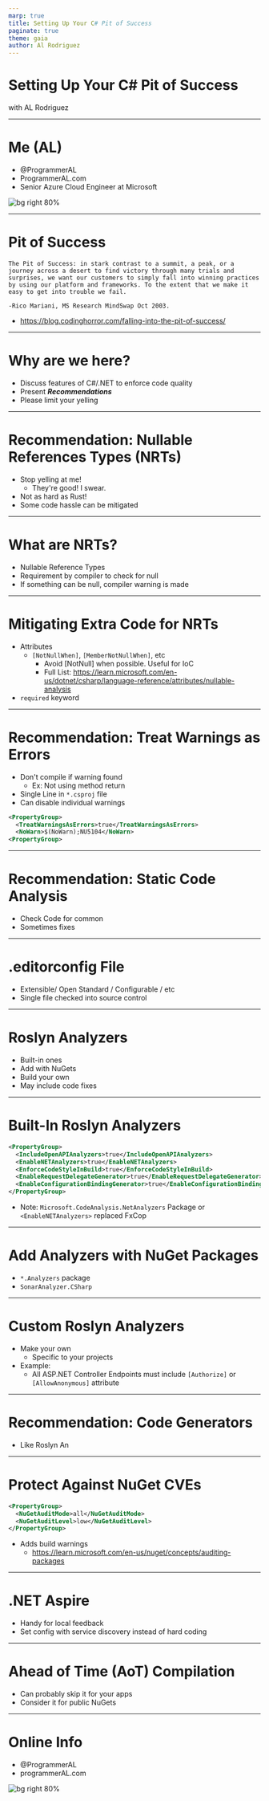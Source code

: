 ```yaml
---
marp: true
title: Setting Up Your C# Pit of Success
paginate: true
theme: gaia
author: Al Rodriguez
---
```


# Setting Up Your C# Pit of Success

with AL Rodriguez

---

# Me (AL)

- @ProgrammerAL
- ProgrammerAL.com
- Senior Azure Cloud Engineer at Microsoft

![bg right 80%](presentation-images/presentation_link_qrcode.png)

---

# Pit of Success

```text
The Pit of Success: in stark contrast to a summit, a peak, or a journey across a desert to find victory through many trials and surprises, we want our customers to simply fall into winning practices by using our platform and frameworks. To the extent that we make it easy to get into trouble we fail.
           
-Rico Mariani, MS Research MindSwap Oct 2003.
```

- https://blog.codinghorror.com/falling-into-the-pit-of-success/

---

# Why are we here?

- Discuss features of C#/.NET to enforce code quality
- Present ***Recommendations***
- Please limit your yelling

---

# Recommendation: Nullable References Types (NRTs)

- Stop yelling at me!
  - They're good! I swear.
- Not as hard as Rust!
- Some code hassle can be mitigated

---

# What are NRTs?

- Nullable Reference Types
- Requirement by compiler to check for null
- If something can be null, compiler warning is made

---

# Mitigating Extra Code for NRTs

- Attributes
  - `[NotNullWhen]`, `[MemberNotNullWhen]`, etc
    - Avoid [NotNull] when possible. Useful for IoC
    - Full List: https://learn.microsoft.com/en-us/dotnet/csharp/language-reference/attributes/nullable-analysis
- `required` keyword


--- 

# Recommendation: Treat Warnings as Errors

- Don't compile if warning found
  - Ex: Not using method return
- Single Line in `*.csproj` file
- Can disable individual warnings

```xml
<PropertyGroup>
  <TreatWarningsAsErrors>true</TreatWarningsAsErrors>
  <NoWarn>$(NoWarn);NU5104</NoWarn>
<PropertyGroup>
```

---

# Recommendation: Static Code Analysis

- Check Code for common 
- Sometimes fixes

---

# .editorconfig File

- Extensible/ Open Standard / Configurable / etc
- Single file checked into source control

---

# Roslyn Analyzers

- Built-in ones
- Add with NuGets
- Build your own
- May include code fixes

---

# Built-In Roslyn Analyzers

```xml
<PropertyGroup>
  <IncludeOpenAPIAnalyzers>true</IncludeOpenAPIAnalyzers>
  <EnableNETAnalyzers>true</EnableNETAnalyzers>
  <EnforceCodeStyleInBuild>true</EnforceCodeStyleInBuild>
  <EnableRequestDelegateGenerator>true</EnableRequestDelegateGenerator>
  <EnableConfigurationBindingGenerator>true</EnableConfigurationBindingGenerator>
</PropertyGroup>
```

- Note: `Microsoft.CodeAnalysis.NetAnalyzers` Package or `<EnableNETAnalyzers>` replaced FxCop

---

# Add Analyzers with NuGet Packages

- `*.Analyzers` package
- `SonarAnalyzer.CSharp`

---

# Custom Roslyn Analyzers

- Make your own
  - Specific to your projects
- Example:
  - All ASP.NET Controller Endpoints must include `[Authorize]` or `[AllowAnonymous]` attribute

---

# Recommendation: Code Generators

- Like Roslyn An

---

# Protect Against NuGet CVEs

```xml
<PropertyGroup>
  <NuGetAuditMode>all</NuGetAuditMode>
  <NuGetAuditLevel>low</NuGetAuditLevel>
</PropertyGroup>
```

- Adds build warnings
  - https://learn.microsoft.com/en-us/nuget/concepts/auditing-packages

---

# .NET Aspire

- Handy for local feedback
- Set config with service discovery instead of hard coding

---

# Ahead of Time (AoT) Compilation

- Can probably skip it for your apps
- Consider it for public NuGets

---

# Online Info

- @ProgrammerAL
- programmerAL.com

![bg right 80%](presentation-images/presentation_link_qrcode.png)
